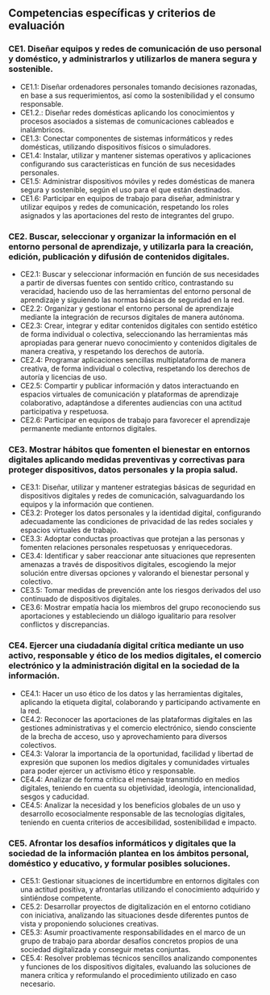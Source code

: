## Competencias específicas y criterios de evaluación

### CE1. Diseñar equipos y redes de comunicación de uso personal y doméstico, y administrarlos y utilizarlos de manera segura y sostenible.

* CE1.1: Diseñar ordenadores personales tomando decisiones razonadas, en base a sus requerimientos, así como la sostenibilidad y el consumo responsable.
* CE1.2.: Diseñar redes domésticas aplicando los conocimientos y procesos asociados a sistemas de comunicaciones cableados e inalámbricos.
* CE1.3: Conectar componentes de sistemas informáticos y redes domésticas, utilizando dispositivos físicos o simuladores.
* CE1.4: Instalar, utilizar y mantener sistemas operativos y aplicaciones configurando sus características en función de sus necesidades personales.
* CE1.5: Administrar dispositivos móviles y redes domésticas de manera segura y sostenible, según el uso para el que están destinados.
* CE1.6: Participar en equipos de trabajo para diseñar, administrar y utilizar equipos y redes de comunicación, respetando los roles asignados y las aportaciones del resto de integrantes del grupo.

### CE2. Buscar, seleccionar y organizar la información en el entorno personal de aprendizaje, y utilizarla para la creación, edición, publicación y difusión de contenidos digitales.

* CE2.1: Buscar y seleccionar información en función de sus necesidades a partir de diversas fuentes con sentido crítico, contrastando su veracidad, haciendo uso de las herramientas del entorno personal de aprendizaje y siguiendo las normas básicas de seguridad en la red.
* CE2.2: Organizar y gestionar el entorno personal de aprendizaje mediante la integración de recursos digitales de manera autónoma.
* CE2.3: Crear, integrar y editar contenidos digitales con sentido estético de forma individual o colectiva, seleccionando las herramientas más apropiadas para generar nuevo conocimiento y contenidos digitales de manera creativa, y respetando los derechos de autoría.
* CE2.4: Programar aplicaciones sencillas multiplataforma de manera creativa, de forma individual o colectiva, respetando los derechos de autoría y licencias de uso.
* CE2.5: Compartir y publicar información y datos interactuando en espacios virtuales de comunicación y plataformas de aprendizaje colaborativo, adaptándose a diferentes audiencias con una actitud participativa y respetuosa.
* CE2.6:  Participar en equipos de trabajo para favorecer el aprendizaje  permanente mediante entornos digitales.


### CE3. Mostrar hábitos que fomenten el bienestar en entornos digitales aplicando medidas preventivas y correctivas para proteger dispositivos, datos personales y la propia salud.

* CE3.1: Diseñar, utilizar y mantener estrategias básicas de seguridad en dispositivos digitales y redes de comunicación, salvaguardando los equipos y la información que contienen.
* CE3.2: Proteger los datos personales y la identidad digital, configurando adecuadamente las condiciones de privacidad de las redes sociales y espacios virtuales de trabajo.
* CE3.3: Adoptar conductas proactivas que protejan a las personas y fomenten relaciones personales respetuosas y enriquecedoras.
* CE3.4: Identificar y saber reaccionar ante situaciones que representen amenazas a través de dispositivos digitales, escogiendo la mejor solución entre diversas opciones y valorando el bienestar personal y colectivo.
* CE3.5: Tomar medidas de prevención ante los riesgos derivados del uso continuado de dispositivos digitales.
* CE3.6: Mostrar empatía hacia los miembros del grupo reconociendo sus aportaciones y estableciendo un diálogo igualitario para resolver conflictos y discrepancias.

### CE4. Ejercer una ciudadanía digital crítica mediante un uso activo, responsable y ético de los medios digitales, el comercio electrónico y la administración digital en la sociedad de la información.

* CE4.1: Hacer un uso ético de los datos y las herramientas digitales, aplicando la etiqueta digital, colaborando y participando activamente en la red.
* CE4.2: Reconocer las aportaciones de las plataformas digitales en las gestiones administrativas y el comercio electrónico, siendo consciente de la brecha de acceso, uso y aprovechamiento para diversos colectivos. 
* CE4.3: Valorar la importancia de la oportunidad, facilidad y libertad de expresión que suponen los medios digitales y comunidades virtuales para poder ejercer un activismo ético y responsable.
* CE4.4: Analizar de forma crítica el mensaje transmitido en medios digitales, teniendo en cuenta su objetividad, ideología, intencionalidad, sesgos y caducidad.
* CE4.5:  Analizar la necesidad y los beneficios globales de un uso y desarrollo ecosocialmente responsable de las tecnologías digitales, teniendo en cuenta criterios de accesibilidad, sostenibilidad e impacto.

### CE5. Afrontar los desafíos informáticos y digitales que la sociedad de la información plantea en los ámbitos personal, doméstico y educativo, y formular posibles soluciones.
* CE5.1: Gestionar situaciones de incertidumbre en entornos digitales con una actitud positiva, y afrontarlas utilizando el conocimiento adquirido y sintiéndose competente.
* CE5.2: Desarrollar proyectos de digitalización en el entorno cotidiano con iniciativa, analizando las situaciones desde diferentes puntos de vista y proponiendo soluciones creativas.
* CE5.3: Asumir proactivamente responsabilidades en el marco de un grupo de trabajo para abordar desafíos concretos propios de una sociedad digitalizada y conseguir metas conjuntas.
* CE5.4: Resolver problemas técnicos sencillos analizando componentes y funciones de los dispositivos digitales, evaluando las soluciones de manera crítica y reformulando el procedimiento utilizado en caso necesario.
